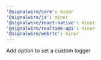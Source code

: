 ```yaml
---
'@signalwire/core': minor
'@signalwire/js': minor
'@signalwire/react-native': minor
'@signalwire/realtime-api': minor
'@signalwire/webrtc': minor
---
```


Add option to set a custom logger
